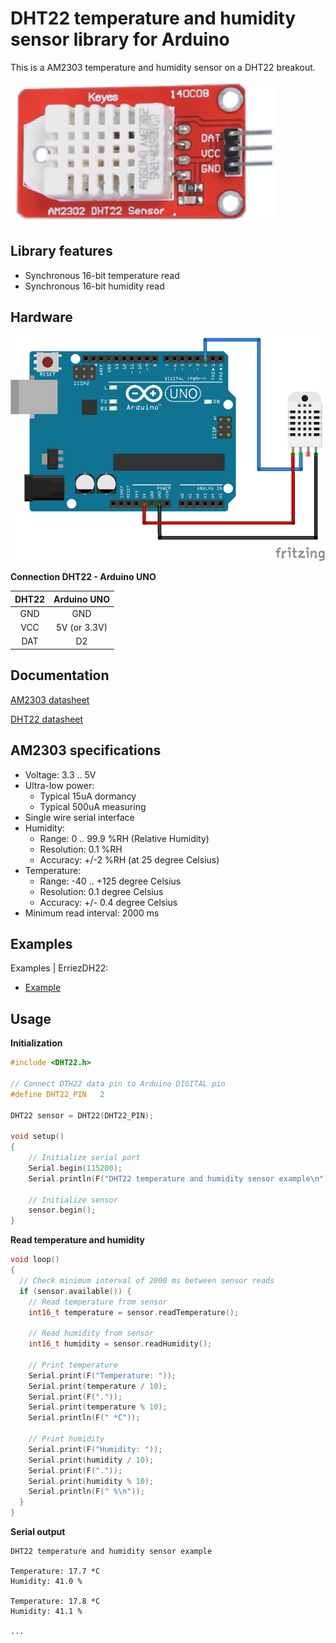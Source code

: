 # DHT22 temperature and humidity sensor library for Arduino

This is a AM2303 temperature and humidity sensor on a DHT22 breakout.

![AM2302 DHT22 sensor](https://raw.githubusercontent.com/Erriez/ErriezDHT22/master/extras/AM2302_DHT22_sensor.png)



## Library features

- Synchronous 16-bit temperature read
- Synchronous 16-bit humidity read



## Hardware

![Schematic DHT22 and Arduino UNO](https://raw.githubusercontent.com/Erriez/ErriezDHT22/master/extras/DHT22_Arduino_UNO.png)

**Connection DHT22 - Arduino UNO**

| DHT22 | Arduino UNO  |
| :---: | :----------: |
|  GND  |     GND      |
|  VCC  | 5V (or 3.3V) |
|  DAT  |      D2      |



## Documentation

[AM2303 datasheet](http://www.aosong.com/asp_bin/Products/en/AM2303.pdf)

[DHT22 datasheet](https://www.google.com/search?q=DHT22+datasheet)



## AM2303 specifications

- Voltage: 3.3 .. 5V
- Ultra-low power:
  - Typical 15uA dormancy
  - Typical 500uA measuring
- Single wire serial interface
- Humidity:
  - Range: 0 .. 99.9 %RH (Relative Humidity)
  - Resolution:  0.1 %RH
  - Accuracy: +/-2 %RH (at 25 degree Celsius)
- Temperature:
  - Range: -40 .. +125 degree Celsius
  - Resolution: 0.1 degree Celsius
  - Accuracy: +/- 0.4 degree Celsius
- Minimum read interval: 2000 ms



## Examples

Examples | ErriezDH22:

* [Example](https://github.com/Erriez/ErriezDHT22/blob/master/examples/Example/Example.ino)



## Usage

**Initialization**

```c++
#include <DHT22.h>
  
// Connect DTH22 data pin to Arduino DIGITAL pin
#define DHT22_PIN   2
  
DHT22 sensor = DHT22(DHT22_PIN);
  
void setup()
{
    // Initialize serial port
    Serial.begin(115200);
    Serial.println(F("DHT22 temperature and humidity sensor example\n"));
    
    // Initialize sensor
    sensor.begin();
}
```



**Read temperature and humidity**

```c++
void loop()
{
  // Check minimum interval of 2000 ms between sensor reads
  if (sensor.available()) {
    // Read temperature from sensor
    int16_t temperature = sensor.readTemperature();
  
    // Read humidity from sensor
    int16_t humidity = sensor.readHumidity();
  
    // Print temperature
    Serial.print(F("Temperature: "));
    Serial.print(temperature / 10);
    Serial.print(F("."));
    Serial.print(temperature % 10);
    Serial.println(F(" *C"));
  
    // Print humidity
    Serial.print(F("Humidity: "));
    Serial.print(humidity / 10);
    Serial.print(F("."));
    Serial.print(humidity % 10);
    Serial.println(F(" %\n"));
  }
}
```



**Serial output**

```
DHT22 temperature and humidity sensor example
  
Temperature: 17.7 *C
Humidity: 41.0 %
  
Temperature: 17.8 *C
Humidity: 41.1 %
  
...
```

